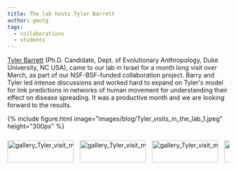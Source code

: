 ```yaml
---
title: The lab hosts Tyler Barrett
author: geutg
tags:
  - collaborations
  - students
---
```


[Tyler Barrett](https://www.tyler-barrett.com/) (Ph.D. Candidate, Dept. of Evolutionary Anthropology, Duke University, NC USA), came to our lab in Israel for a month long visit over March, as part of our NSF-BSF-funded collaboration project. 
Barry and Tyler led intense discussions and worked hard to expand on Tyler's model for link predictions in networks of human movement for understanding their effect on disease spreading. It was a productive month and we are looking forward to the results.

{%
  include figure.html
  image="images/blog/Tyler_visits_in_the_lab_1.jpeg"
  height="300px"
%}

<div class="scrollable-gallery">
    <div class="thumbnails">
        
<!-- Repeat this block for each image in the set -->

<a href="https://ecomplab.com/images/blog/Tyler_visits_in_the_lab_1.jpeg" data-lightbox="gallery_Tyler_visit_march2025" data-title="Tyler visiting, March 2025 - 1">
        <img src="https://ecomplab.com/images/blog/Tyler_visits_in_the_lab_1.jpeg" alt="gallery_Tyler_visit_march2025" style="width:100%;max-width:150px">
</a>
<a href="https://ecomplab.com/images/blog/Tyler_visits_in_the_lab_2.jpeg" data-lightbox="gallery_Tyler_visit_march2025" data-title="Tyler visiting, March 2025 - 2">
        <img src="https://ecomplab.com/images/blog/Tyler_visits_in_the_lab_2.jpeg" alt="gallery_Tyler_visit_march2025" style="width:100%;max-width:150px">
</a>
<a href="https://ecomplab.com/images/blog/Tyler_visits_in_the_lab_3.jpeg" data-lightbox="gallery_Tyler_visit_march2025" data-title="Tyler visiting, March 2025 - 3">
        <img src="https://ecomplab.com/images/blog/Tyler_visits_in_the_lab_3.jpeg" alt="gallery_Tyler_visit_march2025" style="width:100%;max-width:150px">
</a>
<a href="https://ecomplab.com/images/blog/Tyler_visits_in_the_lab_4.jpeg" data-lightbox="gallery_Tyler_visit_march2025" data-title="Tyler visiting, March 2025 - 4">
        <img src="https://ecomplab.com/images/blog/Tyler_visits_in_the_lab_4.jpeg" alt="gallery_Tyler_visit_march2025" style="width:100%;max-width:150px">
</a>
    </div>
</div>


<!-- Lightbox2 JS and CSS -->
<link href="https://cdnjs.cloudflare.com/ajax/libs/lightbox2/2.11.3/css/lightbox.min.css" rel="stylesheet">
<script src="https://cdnjs.cloudflare.com/ajax/libs/lightbox2/2.11.3/js/lightbox-plus-jquery.min.js"></script>



<!-- Additional CSS for Scrollable Gallery -->
<style>
    .scrollable-gallery {
        overflow-x: auto;
        white-space: nowrap;
        padding: 10px 0;
    }

    .thumbnails a {
        display: inline-block;
        margin-right: 10px;
    }

    .thumbnails img {
        width: 50px;
        height: 50px; /* Adjust the height as needed */
        vertical-align: middle;
    }
</style>


